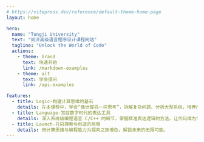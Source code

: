 ```yaml
---
# https://vitepress.dev/reference/default-theme-home-page
layout: home

hero:
  name: "Tongji University"
  text: "同济高级语言程序设计课程网站"
  tagline: "Unlock the World of Code"
  actions:
    - theme: brand
      text: 快速开始
      link: /markdown-examples
    - theme: alt
      text: 学会提问
      link: /api-examples

features:
  - title: Logic-构建计算思维的基石
    details: 在本课程中，学会“像计算机一样思考”，拆解复杂问题、分析大型系统，培养严谨的计算思维。
  - title: Language-驾驭数字时代的表达工具
    details: 深入系统级编程语言 C/C++ 的细节，掌握精准表达逻辑的方法。让代码成为你实现想法的高效伙伴。
  - title: Launch-开启探索与创造的旅程
    details: 用计算思维与编程能力为探索之旅增色，解锁未来的无限可能。
---
```


